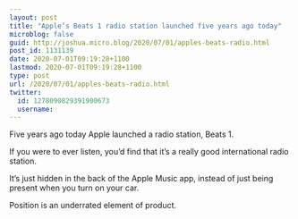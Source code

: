 ```yaml
---
layout: post
title: "Apple’s Beats 1 radio station launched five years ago today"
microblog: false
guid: http://joshua.micro.blog/2020/07/01/apples-beats-radio.html
post_id: 1131139
date: 2020-07-01T09:19:28+1100
lastmod: 2020-07-01T09:19:28+1100
type: post
url: /2020/07/01/apples-beats-radio.html
twitter:
  id: 1278090829391900673
  username: 
---
```

Five years ago today Apple launched a radio station, Beats 1.

If you were to ever listen, you’d find that it’s a really good international radio station.

It’s just hidden in the back of the Apple Music app, instead of just being present when you turn on your car.

Position is an underrated element of product.

